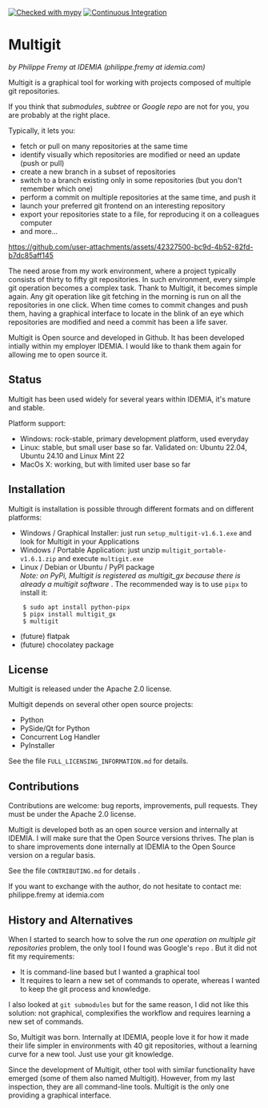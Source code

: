 [![Checked with mypy](https://www.mypy-lang.org/static/mypy_badge.svg)](https://mypy-lang.org/)
[![Continuous Integration](https://github.com/idemia/multigit/actions/workflows/ci.yml/badge.svg)](https://github.com/idemia/multigit/actions/workflows/ci.yml)


Multigit
========

*by Philippe Fremy at IDEMIA (philippe.fremy at idemia.com)*

Multigit is a graphical tool for working with projects composed of multiple git repositories.

If you think that *submodules*, *subtree* or *Google repo* are not for you, you are probably at the
right place.

Typically, it lets you:
* fetch or pull on many repositories at the same time
* identify visually which repositories are modified or need an update (push or pull)
* create a new branch in a subset of repositories
* switch to a branch existing only in some repositories (but you don't remember which one)
* perform a commit on multiple repositories at the same time, and push it
* launch your preferred git frontend on an interesting repository
* export your repositories state to a file, for reproducing it on a colleagues computer
* and more...


https://github.com/user-attachments/assets/42327500-bc9d-4b52-82fd-b7dc85aff145


The need arose from my work environment, where
a project typically consists of thirty to fifty git repositories. In such environment, every simple git operation
becomes a complex task. Thank to Multigit, it becomes simple again. Any git operation like git fetching in the 
morning is run on all the repositories in one click. When time comes to commit changes and push them, having a 
graphical interface to locate in the blink of an eye which repositories are modified and need a commit has been a life saver.

Multigit is Open source and developed in Github. It has been developed intially within my employer IDEMIA. I would like 
to thank them again for allowing me to open source it. 


Status
------
Multigit has been used widely for several years within IDEMIA, it's mature and stable.

Platform support:
* Windows: rock-stable, primary development platform, used everyday
* Linux: stable, but small user base so far. Validated on: Ubuntu 22.04, Ubuntu 24.10 and Linux Mint 22 
* MacOs X: working, but with limited user base so far


Installation
------------
Multigit is installation is possible through different formats and on different platforms:

* Windows / Graphical Installer: just run `setup_multigit-v1.6.1.exe` and look for Multigit in your Applications
* Windows / Portable Application: just unzip `multigit_portable-v1.6.1.zip` and execute `multigit.exe`
* Linux / Debian or Ubuntu / PyPI package  
  *Note: on PyPi, Multigit is registered as multigit_gx because there is already a multigit software* . The recommended way is
  to use `pipx` to install it:

```
    $ sudo apt install python-pipx
    $ pipx install multigit_gx
    $ multigit
```
    
* (future) flatpak
* (future) chocolatey package




License
-------
Multigit is released under the Apache 2.0 license.

Multigit depends on several other open source projects:
* Python
* PySide/Qt for Python
* Concurrent Log Handler
* PyInstaller

See the file `FULL_LICENSING_INFORMATION.md` for details.


Contributions
-------------
Contributions are welcome: bug reports, improvements, pull requests. They must be under the Apache 2.0 license.

Multigit is developed both as an open source version and internally at IDEMIA. I will make sure that the Open Source
versions thrives. The plan is to share improvements done internally at IDEMIA to the Open Source version on a regular
basis.

See the file `CONTRIBUTING.md` for details .

If you want to exchange with the author, do not hesitate to contact me: philippe.fremy at idemia.com


History and Alternatives
-------------------------
When I started to search how to solve the *run one operation on multiple git repositories* problem, the only tool
I found was Google's `repo` . But it did not fit my requirements:

* It is command-line based but I wanted a graphical tool
* It requires to learn a new set of commands to operate, whereas I wanted to keep the git process and knowledge.

I also looked at `git submodules` but for the same reason, I did not like this solution: not graphical, complexifies
the workflow and requires learning a new set of commands.

So, Multigit was born. Internally at IDEMIA, people love it for how it made their life simpler in environments
with 40 git repositories, without a learning curve for a new tool. Just use your git knowledge.

Since the development of Multigit, other tool with similar functionality have emerged (some of them also named
Multigit). However, from my last inspection, they are all command-line tools. Multigit is the only one providing
a graphical interface.








